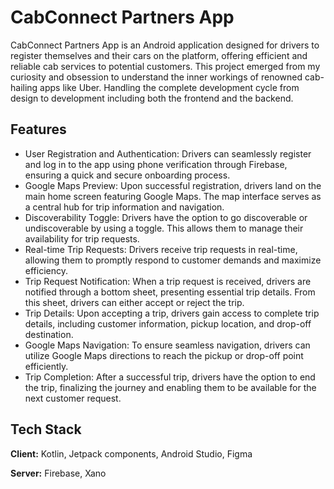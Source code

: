 
# CabConnect Partners App

CabConnect Partners App is an Android application designed for drivers to register themselves and their cars on the platform, offering efficient and reliable cab services to potential customers. This project emerged from my curiosity and obsession to understand the inner workings of renowned cab-hailing apps like Uber. Handling the complete development cycle from design to development including both the frontend and the backend.


## Features

- User Registration and Authentication: Drivers can seamlessly register and log in to the app using phone verification through Firebase, ensuring a quick and secure onboarding process.
-  Google Maps Preview: Upon successful registration, drivers land on the main home screen featuring Google Maps. The map interface serves as a central hub for trip information and navigation.
- Discoverability Toggle: Drivers have the option to go discoverable or undiscoverable by using a toggle. This allows them to manage their availability for trip requests.
- Real-time Trip Requests: Drivers receive trip requests in real-time, allowing them to promptly respond to customer demands and maximize efficiency.
- Trip Request Notification: When a trip request is received, drivers are notified through a bottom sheet, presenting essential trip details. From this sheet, drivers can either accept or reject the trip.
- Trip Details: Upon accepting a trip, drivers gain access to complete trip details, including customer information, pickup location, and drop-off destination.
- Google Maps Navigation: To ensure seamless navigation, drivers can utilize Google Maps directions to reach the pickup or drop-off point efficiently.
- Trip Completion: After a successful trip, drivers have the option to end the trip, finalizing the journey and enabling them to be available for the next customer request.



## Tech Stack

**Client:** Kotlin, Jetpack components, Android Studio, Figma

**Server:** Firebase, Xano


